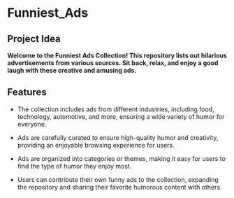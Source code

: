 # Funniest_Ads

## Project Idea

**Welcome to the Funniest Ads Collection! This repository lists out hilarious advertisements from various sources. Sit back, relax, and enjoy a good laugh with these creative and amusing ads.**

## Features

- The collection includes ads from different industries, including food, technology, automotive, and more, ensuring a wide variety of humor for everyone.

- Ads are carefully curated to ensure high-quality humor and creativity, providing an enjoyable browsing experience for users.

- Ads are organized into categories or themes, making it easy for users to find the type of humor they enjoy most.

- Users can contribute their own funny ads to the collection, expanding the repository and sharing their favorite humorous content with others.
